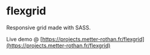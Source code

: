 # flexgrid
Responsive grid made with SASS.

Live demo @ [https://projects.metter-rothan.fr/flexgrid](https://projects.metter-rothan.fr/flexgrid)
